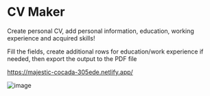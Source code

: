 # CV Maker
Create personal CV, add personal information, education, working experience and acquired skills!

Fill the fields, create additional rows for education/work experience if needed, then export the output to the PDF file

https://majestic-cocada-305ede.netlify.app/

![image](https://github.com/user-attachments/assets/a01da9b0-86e5-48b1-91bc-d9c3aef67677)


